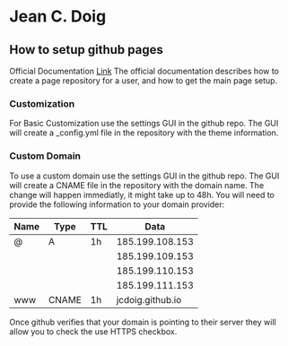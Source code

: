 # Jean C. Doig

## How to setup github pages

Official Documentation [Link](https://pages.github.com/)
The official documentation describes how to create a page repository for a user, and how to get the main page setup.

### Customization

For Basic Customization use the settings GUI in the github repo. The GUI will create a _config.yml file in the repository with the theme information.

### Custom Domain

To use a custom domain use the settings GUI in the github repo. The GUI will create a CNAME file in the repository with the domain name. The change will happen immediatly, it might take up to 48h. You will need to provide the following information to your domain provider:

| Name            | Type  | TTL | Data             |
|-----------------|-------|-----|------------------|
| @               | A     | 1h  | 185.199.108.153  |
|                 |       |     | 185.199.109.153  |
|                 |       |     | 185.199.110.153  |
|                 |       |     | 185.199.111.153  |
| www             | CNAME | 1h  | jcdoig.github.io |

Once github verifies that your domain is pointing to their server they will allow you to check the use HTTPS checkbox.
